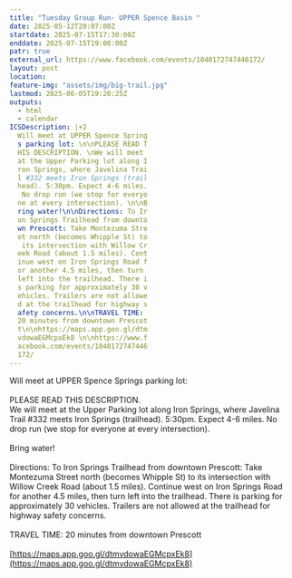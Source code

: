 ```yaml
---
title: "Tuesday Group Run- UPPER Spence Basin "
date: 2025-05-12T20:07:00Z
startdate: 2025-07-15T17:30:00Z
enddate: 2025-07-15T19:00:00Z
patr: true
external_url: https://www.facebook.com/events/1040172747446172/
layout: post
location: 
feature-img: "assets/img/big-trail.jpg"
lastmod: 2025-06-05T19:20:25Z
outputs:
  - html
  - calendar
ICSDescription: |+2
  Will meet at UPPER Spence Spring  s parking lot: \n\nPLEASE READ T  HIS DESCRIPTION. \nWe will meet   at the Upper Parking lot along I  ron Springs, where Javelina Trai  l #332 meets Iron Springs (trail  head). 5:30pm. Expect 4-6 miles.   No drop run (we stop for everyo  ne at every intersection). \n\nB  ring water!\n\nDirections: To Ir  on Springs Trailhead from downto  wn Prescott: Take Montezuma Stre  et north (becomes Whipple St) to   its intersection with Willow Cr  eek Road (about 1.5 miles). Cont  inue west on Iron Springs Road f  or another 4.5 miles, then turn   left into the trailhead. There i  s parking for approximately 30 v  ehicles. Trailers are not allowe  d at the trailhead for highway s  afety concerns.\n\nTRAVEL TIME:   20 minutes from downtown Prescot  t\n\nhttps://maps.app.goo.gl/dtm  vdowaEGMcpxEk8 \n\nhttps://www.f  acebook.com/events/1040172747446  172/
---
```


Will meet at UPPER Spence Springs parking lot&#58; <br>
  <br>
  PLEASE READ THIS DESCRIPTION. <br>
  We will meet at the Upper Parking lot along Iron Springs, where Javelina Trail #332 meets Iron Springs (trailhead). 5&#58;30pm. Expect 4-6 miles. No drop run (we stop for everyone at every intersection). <br>
  <br>
  Bring water!<br>
  <br>
  Directions&#58; To Iron Springs Trailhead from downtown Prescott&#58; Take Montezuma Street north (becomes Whipple St) to its intersection with Willow Creek Road (about 1.5 miles). Continue west on Iron Springs Road for another 4.5 miles, then turn left into the trailhead. There is parking for approximately 30 vehicles. Trailers are not allowed at the trailhead for highway safety concerns.<br>
  <br>
  TRAVEL TIME&#58; 20 minutes from downtown Prescott<br>
  <br>
  [https://maps.app.goo.gl/dtmvdowaEGMcpxEk8](https://maps.app.goo.gl/dtmvdowaEGMcpxEk8) <br>
  <br>
  
